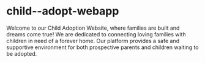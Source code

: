 # child--adopt-webapp
Welcome to our Child Adoption Website, where families are built and dreams come true! We are dedicated to connecting loving families with children in need of a forever home. Our platform provides a safe and supportive environment for both prospective parents and children waiting to be adopted.
